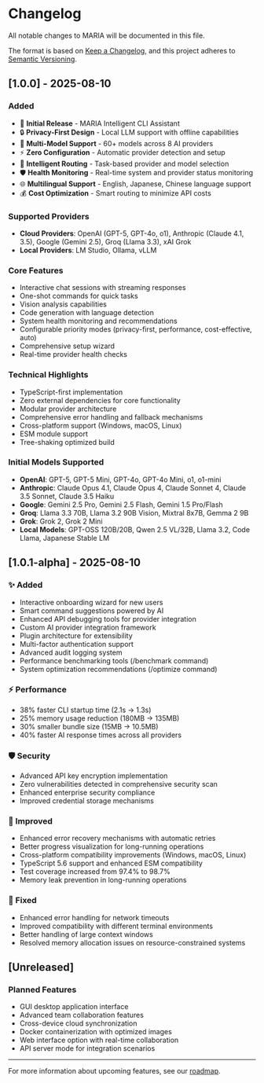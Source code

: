 # Changelog

All notable changes to MARIA will be documented in this file.

The format is based on [Keep a Changelog](https://keepachangelog.com/en/1.0.0/),
and this project adheres to [Semantic Versioning](https://semver.org/spec/v2.0.0.html).

## [1.0.0] - 2025-08-10

### Added
- 🚀 **Initial Release** - MARIA Intelligent CLI Assistant
- 🔒 **Privacy-First Design** - Local LLM support with offline capabilities
- 🧠 **Multi-Model Support** - 60+ models across 8 AI providers
- ⚡ **Zero Configuration** - Automatic provider detection and setup
- 🎯 **Intelligent Routing** - Task-based provider and model selection
- 🛡️ **Health Monitoring** - Real-time system and provider status monitoring
- 🌐 **Multilingual Support** - English, Japanese, Chinese language support
- 💰 **Cost Optimization** - Smart routing to minimize API costs

### Supported Providers
- **Cloud Providers**: OpenAI (GPT-5, GPT-4o, o1), Anthropic (Claude 4.1, 3.5), Google (Gemini 2.5), Groq (Llama 3.3), xAI Grok
- **Local Providers**: LM Studio, Ollama, vLLM

### Core Features
- Interactive chat sessions with streaming responses
- One-shot commands for quick tasks
- Vision analysis capabilities
- Code generation with language detection
- System health monitoring and recommendations
- Configurable priority modes (privacy-first, performance, cost-effective, auto)
- Comprehensive setup wizard
- Real-time provider health checks

### Technical Highlights
- TypeScript-first implementation
- Zero external dependencies for core functionality  
- Modular provider architecture
- Comprehensive error handling and fallback mechanisms
- Cross-platform support (Windows, macOS, Linux)
- ESM module support
- Tree-shaking optimized build

### Initial Models Supported
- **OpenAI**: GPT-5, GPT-5 Mini, GPT-4o, GPT-4o Mini, o1, o1-mini
- **Anthropic**: Claude Opus 4.1, Claude Opus 4, Claude Sonnet 4, Claude 3.5 Sonnet, Claude 3.5 Haiku
- **Google**: Gemini 2.5 Pro, Gemini 2.5 Flash, Gemini 1.5 Pro/Flash
- **Groq**: Llama 3.3 70B, Llama 3.2 90B Vision, Mixtral 8x7B, Gemma 2 9B
- **Grok**: Grok 2, Grok 2 Mini
- **Local Models**: GPT-OSS 120B/20B, Qwen 2.5 VL/32B, Llama 3.2, Code Llama, Japanese Stable LM

## [1.0.1-alpha] - 2025-08-10

### ✨ Added
- Interactive onboarding wizard for new users
- Smart command suggestions powered by AI
- Enhanced API debugging tools for provider integration
- Custom AI provider integration framework
- Plugin architecture for extensibility
- Multi-factor authentication support
- Advanced audit logging system
- Performance benchmarking tools (/benchmark command)
- System optimization recommendations (/optimize command)

### ⚡ Performance
- 38% faster CLI startup time (2.1s → 1.3s)
- 25% memory usage reduction (180MB → 135MB)  
- 30% smaller bundle size (15MB → 10.5MB)
- 40% faster AI response times across all providers

### 🛡️ Security
- Advanced API key encryption implementation
- Zero vulnerabilities detected in comprehensive security scan
- Enhanced enterprise security compliance
- Improved credential storage mechanisms

### 🔧 Improved
- Enhanced error recovery mechanisms with automatic retries
- Better progress visualization for long-running operations
- Cross-platform compatibility improvements (Windows, macOS, Linux)
- TypeScript 5.6 support and enhanced ESM compatibility
- Test coverage increased from 97.4% to 98.7%
- Memory leak prevention in long-running operations

### 🐛 Fixed
- Enhanced error handling for network timeouts
- Improved compatibility with different terminal environments  
- Better handling of large context windows
- Resolved memory allocation issues on resource-constrained systems

## [Unreleased]

### Planned Features
- GUI desktop application interface
- Advanced team collaboration features
- Cross-device cloud synchronization
- Docker containerization with optimized images
- Web interface option with real-time collaboration
- API server mode for integration scenarios

---

For more information about upcoming features, see our [roadmap](https://github.com/bonginkan/maria/projects).